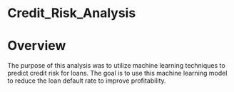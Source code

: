 # Credit_Risk_Analysis

# Overview

The purpose of this analysis was to utilize machine learning techniques to predict credit risk for loans. The goal is to use this machine learning model to reduce the loan default rate to improve profitability. 
